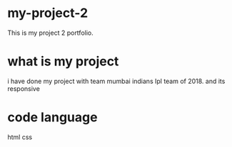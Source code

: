 # my-project-2
This is my project 2 portfolio.

# what is my project
i have done my project with team mumbai indians Ipl team of 2018.
and its responsive

# code language
html
css

